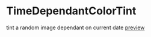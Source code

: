 # TimeDependantColorTint
tint a random image dependant on current date
[preview](http://htmlpreview.github.io/?https://github.com/Arrangemonk/TimeDependantColorTint/blob/main/tint.html)
